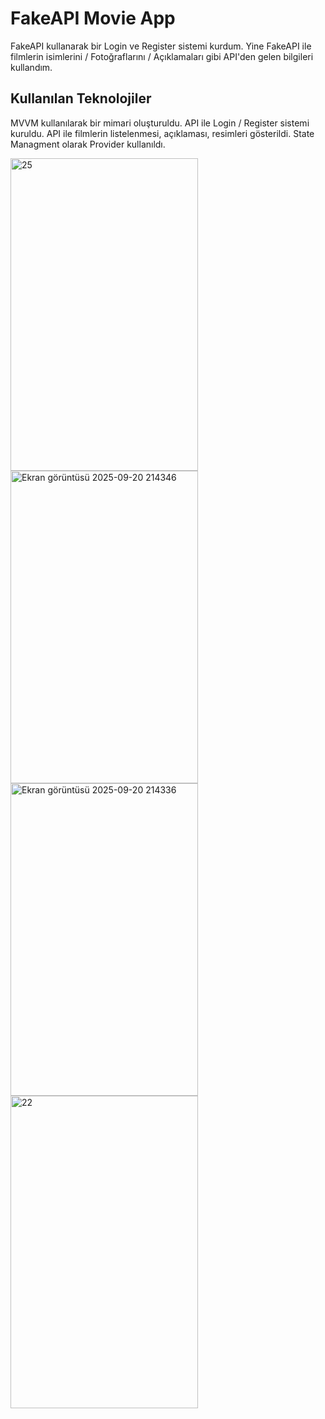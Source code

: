 # FakeAPI Movie App

FakeAPI kullanarak bir Login ve Register sistemi kurdum. Yine FakeAPI ile filmlerin isimlerini / Fotoğraflarını / Açıklamaları gibi API'den gelen bilgileri kullandım.

## Kullanılan Teknolojiler

MVVM kullanılarak bir mimari oluşturuldu. 
API ile Login / Register sistemi kuruldu.
API ile filmlerin listelenmesi, açıklaması, resimleri gösterildi.
State Managment olarak Provider kullanıldı.







<img width="300" height="500" alt="25" src="https://github.com/user-attachments/assets/73373968-4882-422a-906c-41b385148a52" />
<img width="300" height="500" alt="Ekran görüntüsü 2025-09-20 214346" src="https://github.com/user-attachments/assets/3501e5e3-0532-4e56-878a-16edac9bc719" />
<img width="300" height="500" alt="Ekran görüntüsü 2025-09-20 214336" src="https://github.com/user-attachments/assets/540318a8-5628-40bb-a5a9-8bd4e4f78035" />
<img width="300" height="500" alt="22" src="https://github.com/user-attachments/assets/3b0121ef-e29b-470f-ae77-749a1a618525" />

